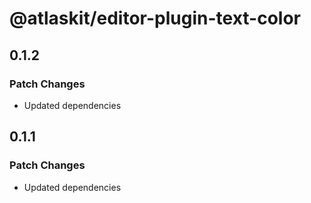 # @atlaskit/editor-plugin-text-color

## 0.1.2

### Patch Changes

- Updated dependencies

## 0.1.1

### Patch Changes

- Updated dependencies
